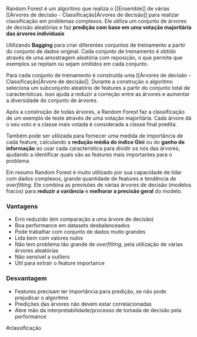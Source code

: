 Random Forest é um algoritmo que realiza o [[Ensemble]] de várias [[Árvores de decisão - Classificação|Árvores de decisão]] para realizar classificação em problemas complexos. Ele utiliza um conjunto de árvores de decisão aleatórias e faz **predição com base em uma votação majoritária das árvores individuais**

Utilizando **Bagging** para criar diferentes conjuntos de treinamento a partir do conjunto de dados original. Cada conjunto de treinamento é obtido através de uma amostragem aleatória com reposição, o que permite que exemplos se repitam ou sejam omitidos em cada conjunto.

Para cada conjunto de treinamento é construída uma [[Árvores de decisão - Classificação|Árvore de decisão]]. Durante a construção o algoritmo seleciona um subconjunto aleatório de features a partir do conjunto total de características. Isso ajuda a reduzir a correção entre as árvores e aumentar a diversidade do conjunto de árvores.

Após a construção de todas árvores, a Random Forest faz a classificação de um exemplo de teste através de uma votação majoritária. Cada árvore dá o seu voto e a classe mais votada é considerada a classe final predita.

Também pode ser utilizada para fornecer uma medida de importância de cada feature, calculando a **redução média do índice Gini** ou do **ganho de informação** ao usar cada característica para dividir os nós das árvores, ajudando a identificar quais são as features mais importantes para o problema

Em resumo Random Forest é muito utilizado por sua capacidade de lidar com dados complexos, grande quantidade de features e tendência de *overfitting*. Ele combina as previsões de várias árvores de decisão (modelos fracos) para **reduzir a variância** e **melhorar a precisão geral** do modelo.

### Vantagens
- Erro reduzido (em comparação a uma árvore de decisão)
- Boa performance em datasets desbalanceados
- Pode trabalhar com conjunto de dados muito grandes
- Lida bem com valores nulos
- Não tem problema tão grande de *overfitting*, pela utilização de várias árvores aleatórias
- Não sensível a outliers
- Útil para extrair o feature importance

### Desvantagem
- Features precisam ter importância para predição, se não pode prejudicar o algoritmo
- Predições das árvores não devem estar correlacionadas
- Abre mão da interpretabilidade/processo de tomada de decisão pela performance


#classificação 